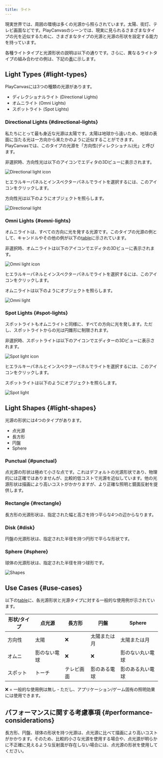 ```yaml
---
title: ライト
---
```


現実世界では、周囲の環境は多くの光源から照らされています。太陽、街灯、テレビ画面などです。PlayCanvasのシーンでは、現実に見られるさまざまなタイプの光を近似するために、さまざまなタイプの光源と光源の形状を設定する能力を持っています。

各種ライトタイプと光源形状の説明は以下の通りです。さらに、異なるライトタイプの組み合わせの例は、下記の[表](#use-cases)に示します。

## Light Types {#light-types}

PlayCanvasには3つの種類の光源があります。

* ディレクショナルライト (Directional Lights)
* オムニライト (Omni Lights)
* スポットライト (Spot Lights)

### Directional Lights {#directional-lights}

私たちにとって最も身近な光源は太陽です。太陽は地球から遠いため、地球の表面に当たる光は一方向から来たかのように近似することができます。PlayCanvasでは、このタイプの光源を「方向性(ディレクショナル)光」と呼びます。

非選択時、方向性光は以下のアイコンでエディタの3Dビューに表示されます。

![Directional light icon](/img/user-manual/graphics/lighting/lights/directional_icon.jpg)

ヒエラルキーパネルとインスペクターパネルでライトを選択するには、このアイコンをクリックします。

方向性光は以下のようにオブジェクトを照らします。

![Directional light](/img/user-manual/graphics/lighting/lights/directional.jpg)

### Omni Lights {#omni-lights}

オムニライトは、すべての方向に光を発する光源です。このタイプの光源の例として、キャンドルやその他の例が以下の[table](#use-cases)に示されています。

非選択時、オムニライトは以下のアイコンでエディタの3Dビューに表示されます。

![Omni light icon](/img/user-manual/graphics/lighting/lights/point_icon.jpg)

ヒエラルキーパネルとインスペクターパネルでライトを選択するには、このアイコンをクリックします。

オムニライトは以下のようにオブジェクトを照らします。

![Omni light](/img/user-manual/graphics/lighting/lights/point.jpg)

### Spot Lights {#spot-lights}

スポットライトもオムニライトと同様に、すべての方向に光を発します。ただし、スポットライトからの光は円錐形に制限されます。

非選択時、スポットライトは以下のアイコンでエディターの3Dビューに表示されます。

![Spot light icon](/img/user-manual/graphics/lighting/lights/spot_icon.jpg)

ヒエラルキーパネルとインスペクターパネルでライトを選択するには、このアイコンをクリックします。

スポットライトは以下のようにオブジェクトを照らします。

![Spot light](/img/user-manual/graphics/lighting/lights/spot.jpg)

## Light Shapes {#light-shapes}

光源の形状には4つのタイプがあります。

* 点光源
* 長方形
* 円盤
* Sphere

### Punctual {#punctual}

点光源の形状は極めて小さな点です。これはデフォルトの光源形状であり、物理的には正確ではありませんが、比較的低コストで光源を近似しています。他の光源形状は描画により高いコストがかかりますが、より正確な照明と鏡面反射を提供します。

### Rectangle {#rectangle}

長方形の光源形状は、指定された幅と高さを持つ平らな4つの辺からなります。

### Disk {#disk}

円盤の光源形状は、指定された半径を持つ円形で平らな形状です。

### Sphere {#sphere}

球体の光源形状は、指定された半径を持つ球形です。

![Shapes](/img/user-manual/graphics/lighting/lights/shapes.jpg)

## Use Cases {#use-cases}

以下の[table](#use-cases)に、各光源形状と光源タイプに対する一般的な使用例が示されています。

| 形状/タイプ    | 点光源      | 長方形               | 円盤                  | Sphere              |
| ------------- |---------------| ------------------------| ----------------------| --------------------|
| 方向性   | 太陽           | ❌                       | 太陽または月           | 太陽または月         |
| オムニ          | 影のない電球 | ❌                       | ❌                     | 影のない丸い電球 |
| スポット          | トーチ         | テレビ画面               | 影のある電球           | 影のある丸い電球   |

❌ = 一般的な使用例は無し - ただし、アプリケーション/ゲーム固有の照明効果には使用できます。

## パフォーマンスに関する考慮事項 {#performance-considerations}

長方形、円盤、球体の形状を持つ光源は、点光源に比べて描画により高いコストがかかります。そのため、比較的小さな光源を使用する場合や、点光源が明らかに不正確に見えるような反射面が存在しない場合には、点光源の形状を使用してください。
